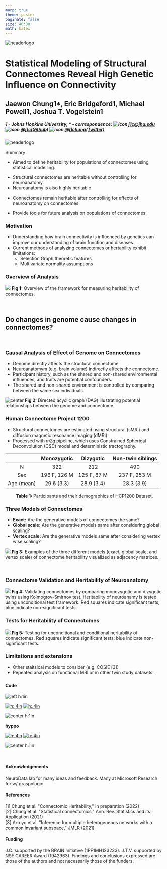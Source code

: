 ```yaml
---
marp: true
theme: poster
paginate: false
size: 40:30
math: katex
---
```


<!-- Start header -->
<div class="header">

<!-- Image in the upper left -->
<div>

![headerlogo](../../images/logos/hopkins-logo.png)

</div>

<!-- Title and author information -->
<div>

# Statistical Modeling of Structural Connectomes Reveal High Genetic Influence on Connectivity

## Jaewon Chung<span class=super>1\*</span>, Eric Bridgeford<span class=super>1</span>, Michael Powell<span class=super>1</span>, Joshua T. Vogelstein<span class=super>1</span>

##### 1 - Johns Hopkins University, $\ast$ - correspondence: ![icon](../../images/icons/mail.png) [_j1c@jhu.edu_](mailto:j1c@jhu.edu) ![icon](../../images/icons/github.png) [_@j1c(Github)_](https://github.com/j1c) ![icon](../../images/icons/twitter.png) [_@j1chung(Twitter)_](https://twitter.com/j1chung)

</div>

<!-- Image on the upper right -->
<div>

![headerlogo](../../images/logos/nd_logo.png)

</div>

<!-- End header -->
</div>

<!-- Summary box title -->

<span class='h3-noline'> Summary </span>

<!-- Summary box using 5 columns-->
<div class='box'>
<div class="columns-box">

<!-- Box col1 -->
<div>

- Aimed to define heritability for populations of connectomes using statistical modelling.

</div>
<div>

- Structural connectomes are heritable without controlling for neuroanatomy.
- Neuroanatomy is also highly heritable

</div>
<div>

- Connectomes remain heritable after controlling for effects of neuroanatomy on connectomes.

</div>
<div>

- Provide tools for future analysis on populations of connectomes.

</div>

<!-- End columns-box -->
</div>
<!-- End box -->
</div>

<!-- Start main 2 column split for poster -->
<div class="columns-main">

<!-- Start main column 1 -->
<div>

### Motivation

- Understanding how brain connectivity is influenced by genetics can improve our understanding of brain function and diseases.
- Current methods of analyzing connectomes or hertability exhibit limitations:
  - Selection Graph theoretic features
  - Multivariate normality assumptions

### Overview of Analysis

<!-- Big question for this work -->

![](./ohbm22/overview.png)
**Fig 1:** Overview of the framework for measuring heritability of connectomes.

<br>

## Do changes in <span style="color:var(--genome)"> genome </span> cause changes in <span style="color:var(--connectome)">connectomes</span>?

<br>

### Causal Analysis of Effect of Genome on Connectomes

<!-- ![w:1100px center](./ohbm22/dag.png) -->

- Genome directly affects the structural connectome.
- Neuroanatomym (e.g. brain volume) indirectly affects the connectome.
- Participant history, such as the shared and non-shared environmental influences, and traits are potential confounders.
- The shared and non-shared environment is controlled by comparing between the same sex individuals.

![center](./ohbm22/dag.png)
**Fig 2:** Directed acyclic graph (DAG) illustrating potential relationships between the genome and connectome.

<!-- End main column 1 -->
</div>

<!-- Start main column 2 -->
<div>

### Human Connectome Project 1200

- Structural connectomes are estimated using structural (sMRI) and diffusion magnetic resonance imaging (dMRI).
- Processed with _m2g_ pipeline, which uses Constrained Spherical Deconvolution (CSD) model and deterministic tractography.

|            | Monozygotic  |  Dizygotic  | Non-twin siblings |
| :--------: | :----------: | :---------: | :---------------: |
|     N      |     322      |     212     |        490        |
|    Sex     | 196 F, 126 M | 125 F, 87 M |   237 F, 253 M    |
| Age (mean) |  29.6 (3.3)  | 28.9 (3.4)  |    28.3 (3.9)     |

<div align="center">

**Table 1:** Participants and their demographics of HCP1200 Dataset.

</div>

</div>

<!-- Start main column 3 -->
<div>

### Three Models of Connectomes

- **Exact:** Are the generative models of connectomes the same?
- **Global scale:** Are the generative models same after considering global scaling?
- **Vertex scale:** Are the generative models same after considering vertex wise scaling?

![](./ohbm22/Illustrative_example.png)
**Fig 3:** Examples of the three different models (exact, global scale, and vertex scale) of connectome heritability visualized as adjacency matrices.

<br>

### Connectome Validation and Heritability of Neuroanatomy

![](./ohbm22/results_ohbm_1.png)
**Fig 4:** Validating connectomes by comparing monozygotic and dizygotic twins using Kolmogrov-Smirnov test. Heritability of neuroanamy is tested using unconditional test framework. Red squares indicate significant tests; blue indicate non-significant tests.

### Tests for Heritability of Connectomes

![](./ohbm22/results_ohbm.png)
**Fig 5:** Testing for unconditional and conditional heritability of connectomes. Red squares indicate significant tests; blue indicate non-significant tests.

### Limitations and extensions

- Other staitsical models to consider (e.g. COSIE [3])
- Repeated analysis on functional MRI or in other twin study datasets.

<!-- Code/Refs/Thanks/Funding - small section -->

###

<div class="columns2">
<div>

#### Code

<div class="columns3-np">
<div>

<!-- Logo for a package -->

![left h:1in](../../images/logos/graspologic-logo.svg)

</div>
<div>

<!-- Badges for a package -->

[![h:.4in](https://pepy.tech/badge/graspologic)](https://pepy.tech/project/graspologic)
[![h:.4in](https://img.shields.io/github/stars/microsoft/graspologic?style=social)](https://github.com/microsoft/graspologic)

</div>
<div>

<!-- QR code to a package -->

![center h:1in](../../images/qr/graspologic-qr.svg)

</div>
</div>

<div class="columns3-np">
<div>

<!-- Logo for a package -->

<p style="text-align: center;">

**hyppo**

</p>

</div>
<div>

<!-- Badges for a package -->

[![h:.4in](https://pepy.tech/badge/hyppo)](https://pepy.tech/project/hyppo)
[![h:.4in](https://img.shields.io/github/stars/neurodata/hyppo?style=social)](https://github.com/neurodata/hyppo)

</div>
<div>

<!-- QR code to a package -->

![center h:1in](../../images/qr/hyppo-qr.svg)

</div>
</div>

<br>

#### Acknowledgements

<footer>
NeuroData lab for many ideas and feedback. Many at Microsoft Research for w/ graspologic.
</footer>

</div>
<div>

#### References

<!-- Need these breaks <br> between refs otherwise formatting breaks for some reason -->
<footer>
[1] Chung et al. "Connectomic Heritability," In preparation (2022)
<br>
[2] Chung et al. "Statistical connectomics," Ann. Rev. Statistics and its Application (2021)
<br>
[3] Arroyo et al. "Inference for multiple heterogeneous networks with a common invariant subspace," JMLR (2021)
</footer>

#### Funding

<footer>
J.C. supported by the BRAIN Initiative (1RF1MH123233). J.T.V. supported by NSF CAREER Award (1942963). Findings and conclusions expressed are  those of the authors and not necessarily those of the funders.
</footer>

</div>
</div>

<!-- End main column 2 -->
</div>

<!-- End main columns -->
</div>
